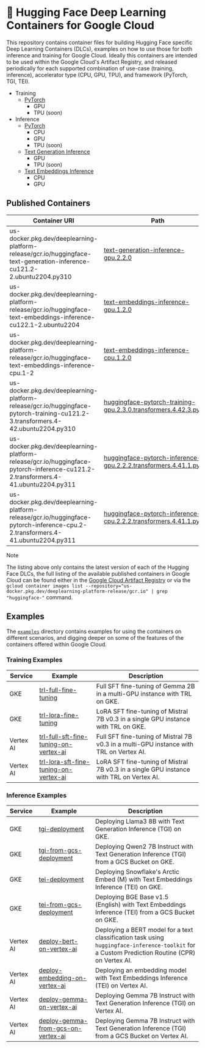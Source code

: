 # 🤗 Hugging Face Deep Learning Containers for Google Cloud

This repository contains container files for building Hugging Face specific Deep Learning Containers (DLCs), examples on how to use those for both inference and training for Google Cloud. Ideally this containers are intended to be used within the Google Cloud's Artifact Registry, and released periodically for each supported combination of use-case (training, inference), accelerator type (CPU, GPU, TPU), and framework (PyTorch, TGI, TEI).

* Training
  * [PyTorch](./containers/pytorch/training/README.md)
    * GPU
    * TPU (soon)
* Inference
  * [PyTorch](./containers/pytorch/inference/README.md)
    * CPU
    * GPU
    * TPU (soon)
  * [Text Generation Inference](./containers/tgi/README.md)
    * GPU
    * TPU (soon)
  * [Text Embeddings Inference](./containers/tei/README.md)
    * CPU
    * GPU

## Published Containers

| Container URI | Path | Framework | Type | Accelerator |
| --- | --- | --- | --- | --- |
| us-docker.pkg.dev/deeplearning-platform-release/gcr.io/huggingface-text-generation-inference-cu121.2-2.ubuntu2204.py310 | [text-generation-inference-gpu.2.2.0](./containers/tgi/gpu/2.2.0/Dockerfile) | TGI | Inference | GPU |
| us-docker.pkg.dev/deeplearning-platform-release/gcr.io/huggingface-text-embeddings-inference-cu122.1-2.ubuntu2204 | [text-embeddings-inference-gpu.1.2.0](./containers/tei/gpu/1.2.0/Dockerfile) | TEI | Inference | GPU |
| us-docker.pkg.dev/deeplearning-platform-release/gcr.io/huggingface-text-embeddings-inference-cpu.1-2 | [text-embeddings-inference-cpu.1.2.0](./containers/tei/cpu/1.2.0/Dockerfile) | TEI | Inference | CPU |
| us-docker.pkg.dev/deeplearning-platform-release/gcr.io/huggingface-pytorch-training-cu121.2-3.transformers.4-42.ubuntu2204.py310 | [huggingface-pytorch-training-gpu.2.3.0.transformers.4.42.3.py310](./containers/pytorch/training/gpu/2.3.0/transformers/4.42.3/py310/Dockerfile) | PyTorch | Training | GPU |
| us-docker.pkg.dev/deeplearning-platform-release/gcr.io/huggingface-pytorch-inference-cu121.2-2.transformers.4-41.ubuntu2204.py311 | [huggingface-pytorch-inference-gpu.2.2.2.transformers.4.41.1.py311](./containers/pytorch/inference/gpu/2.2.2/transformers/4.41.1/py311/Dockerfile) | PyTorch | Inference | GPU |
| us-docker.pkg.dev/deeplearning-platform-release/gcr.io/huggingface-pytorch-inference-cpu.2-2.transformers.4-41.ubuntu2204.py311 | [huggingface-pytorch-inference-cpu.2.2.2.transformers.4.41.1.py311](./containers/pytorch/inference/cpu/2.2.2/transformers/4.41.1/py311/Dockerfile) | PyTorch | Inference | CPU |

> [!NOTE]
> The listing above only contains the latest version of each of the Hugging Face DLCs, the full listing of the available published containers in Google Cloud can be found either in the [Google Cloud Artifact Registry](https://console.cloud.google.com/artifacts/docker/deeplearning-platform-release/us/gcr.io) or via the `gcloud container images list --repository="us-docker.pkg.dev/deeplearning-platform-release/gcr.io" | grep "huggingface-"` command.

## Examples

The [`examples`](./examples) directory contains examples for using the containers on different scenarios, and digging deeper on some of the features of the containers offered within Google Cloud.

### Training Examples

| Service | Example | Description
|---------|---------|-------------
| GKE | [trl-full-fine-tuning](./examples/gke/trl-full-fine-tuning) | Full SFT fine-tuning of Gemma 2B in a multi-GPU instance with TRL on GKE.
| GKE | [trl-lora-fine-tuning](./examples/gke/trl-lora-fine-tuning) | LoRA SFT fine-tuning of Mistral 7B v0.3 in a single GPU instance with TRL on GKE.
| Vertex AI | [trl-full-sft-fine-tuning-on-vertex-ai](./examples/vertex-ai/notebooks/trl-full-sft-fine-tuning-on-vertex-ai) | Full SFT fine-tuning of Mistral 7B v0.3 in a multi-GPU instance with TRL on Vertex AI.
| Vertex AI | [trl-lora-sft-fine-tuning-on-vertex-ai](./examples/vertex-ai/notebooks/trl-lora-sft-fine-tuning-on-vertex-ai) | LoRA SFT fine-tuning of Mistral 7B v0.3 in a single GPU instance with TRL on Vertex AI.

### Inference Examples

| Service | Example | Description
|---------|---------|-------------
| GKE | [tgi-deployment](./examples/gke/tgi-deployment) | Deploying Llama3 8B with Text Generation Inference (TGI) on GKE.
| GKE | [tgi-from-gcs-deployment](./examples/gke/tgi-from-gcs-deployment) | Deploying Qwen2 7B Instruct with Text Generation Inference (TGI) from a GCS Bucket on GKE.
| GKE | [tei-deployment](./examples/gke/tei-deployment) | Deploying Snowflake's Arctic Embed (M) with Text Embeddings Inference (TEI) on GKE.
| GKE | [tei-from-gcs-deployment](./examples/gke/tei-from-gcs-deployment) | Deploying BGE Base v1.5 (English) with Text Embeddings Inference (TEI) from a GCS Bucket on GKE.
| Vertex AI | [deploy-bert-on-vertex-ai](./examples/vertex-ai/notebooks/deploy-bert-on-vertex-ai) | Deploying a BERT model for a text classification task using `huggingface-inference-toolkit` for a Custom Prediction Routine (CPR) on Vertex AI.
| Vertex AI | [deploy-embedding-on-vertex-ai](./examples/vertex-ai/notebooks/deploy-embedding-on-vertex-ai) | Deploying an embedding model with Text Embeddings Inference (TEI) on Vertex AI.
| Vertex AI | [deploy-gemma-on-vertex-ai](./examples/vertex-ai/notebooks/deploy-gemma-on-vertex-ai) | Deploying Gemma 7B Instruct with Text Generation Inference (TGI) on Vertex AI.
| Vertex AI | [deploy-gemma-from-gcs-on-vertex-ai](./examples/vertex-ai/notebooks/deploy-gemma-from-gcs-on-vertex-ai) | Deploying Gemma 7B Instruct with Text Generation Inference (TGI) from a GCS Bucket on Vertex AI.

